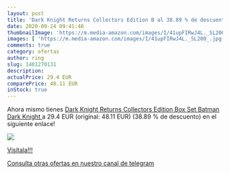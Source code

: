 ```yaml
---
layout: post
title: 'Dark Knight Returns Collectors Edition B al 38.89 % de descuento'
date: 2020-09-24 09:41:48
thumbnailImage: 'https://m.media-amazon.com/images/I/41upFIRwJ4L._SL200_.jpg'
images: [ 'https://m.media-amazon.com/images/I/41upFIRwJ4L._SL200_.jpg' ]
comments: true
category: ofertas
author: ring
slug: 1401270131
description:
actualPrice: 29.4 EUR
comparePrice: 48.11 EUR
inStock: true
---
```


Ahora mismo tienes [Dark Knight Returns Collectors Edition Box Set  Batman Dark Knight ](https://www.amazon.com/dp/1401270131/?tag=redken08-20) a 29.4 EUR (original: 48.11 EUR) (38.89 %  de descuento) en el siguiente enlace!

[![](https://m.media-amazon.com/images/I/41upFIRwJ4L._SL200_.jpg)](https://www.amazon.com/dp/1401270131/?tag=redken08-20)

[Visítala!!!](https://www.amazon.com/dp/1401270131/?tag=redken08-20)

[Consulta otras ofertas en nuestro canal de telegram](https://t.me/s/ofertas25)
